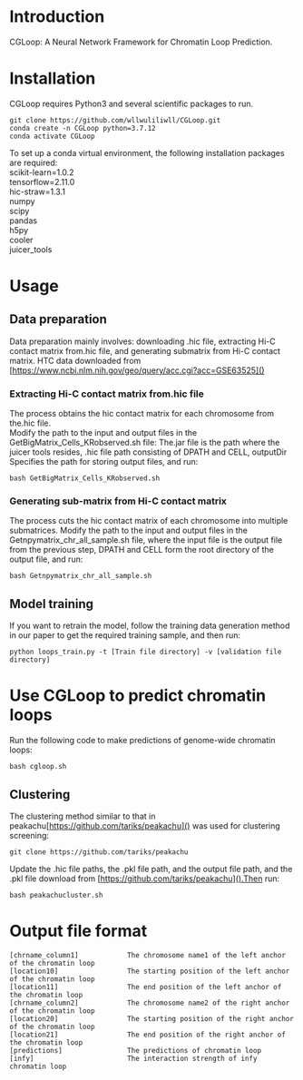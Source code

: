 # Introduction
CGLoop: A Neural Network Framework for Chromatin Loop Prediction.
# Installation
CGLoop requires Python3 and several scientific packages to run.  
```
git clone https://github.com/wllwuliliwll/CGLoop.git 
conda create -n CGLoop python=3.7.12   
conda activate CGLoop    
```
To set up a conda virtual environment, the following installation packages are required:  
scikit-learn=1.0.2   
tensorflow=2.11.0  
hic-straw=1.3.1  
numpy  
scipy   
pandas   
h5py   
cooler  
juicer_tools
# Usage
## Data preparation
Data preparation mainly involves: downloading .hic file, extracting Hi-C contact matrix from.hic file, and generating submatrix from Hi-C contact matrix. HTC data downloaded from [https://www.ncbi.nlm.nih.gov/geo/query/acc.cgi?acc=GSE63525]()  
### Extracting Hi-C contact matrix from.hic file
The process obtains the hic contact matrix for each chromosome from the.hic file.  
Modify the path to the input and output files in the GetBigMatrix_Cells_KRobserved.sh file: The.jar file is the path where the juicer tools resides, .hic file path consisting of DPATH and CELL, outputDir Specifies the path for storing output files, and run:  
```
bash GetBigMatrix_Cells_KRobserved.sh
```
### Generating sub-matrix from Hi-C contact matrix
The process cuts the hic contact matrix of each chromosome into multiple submatrices.
Modify the path to the input and output files in the Getnpymatrix_chr_all_sample.sh file, where the input file is the output file from the previous step, DPATH and CELL form the root directory of the output file, and run:  
```
bash Getnpymatrix_chr_all_sample.sh  
```
## Model training
If you want to retrain the model, follow the training data generation method in our paper to get the required training sample, and then run:  
```
python loops_train.py -t [Train file directory] -v [validation file directory] 
```
# Use CGLoop to predict chromatin loops  
Run the following code to make predictions of genome-wide chromatin loops:  
```
bash cgloop.sh
```
## Clustering
The clustering method similar to that in peakachu[https://github.com/tariks/peakachu]() was used for clustering screening:  
```
git clone https://github.com/tariks/peakachu
```
Update the .hic file paths, the .pkl file path, and the output file path, and the .pkl file download from [https://github.com/tariks/peakachu]().Then run:
```
bash peakachucluster.sh
```
# Output file format
```
[chrname_column1]            The chromosome name1 of the left anchor of the chromatin loop
[location10]                 The starting position of the left anchor of the chromatin loop
[location11]                 The end position of the left anchor of the chromatin loop
[chrname_column2]            The chromosome name2 of the right anchor of the chromatin loop
[location20]                 The starting position of the right anchor of the chromatin loop
[location21]                 The end position of the right anchor of the chromatin loop
[predictions]                The predictions of chromatin loop
[infy]                       The interaction strength of infy chromatin loop
```










